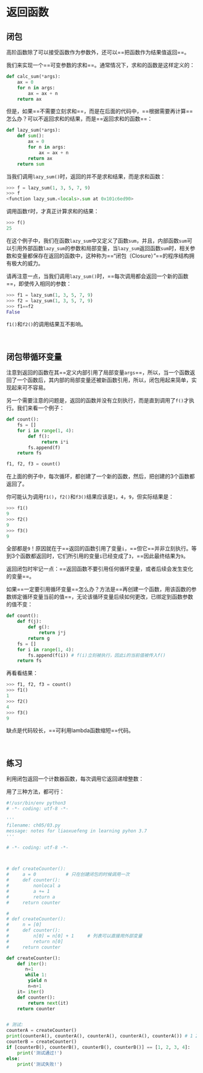 # 返回函数

## 闭包

高阶函数除了可以接受函数作为参数外，还可以==把函数作为结果值返回==。

我们来实现一个==可变参数的求和==。通常情况下，求和的函数是这样定义的：

```python
def calc_sum(*args):
    ax = 0
    for n in args:
        ax = ax + n
    return ax
```

但是，如果==不需要立刻求和==，而是在后面的代码中，==根据需要再计算==怎么办？可以不返回求和的结果，而是==返回求和的函数==：

```python
def lazy_sum(*args):
    def sum():
        ax = 0
        for n in args:
            ax = ax + n
        return ax
    return sum
```

当我们调用`lazy_sum()`时，返回的并不是求和结果，而是求和函数：

```python
>>> f = lazy_sum(1, 3, 5, 7, 9)
>>> f
<function lazy_sum.<locals>.sum at 0x101c6ed90>
```

调用函数`f`时，才真正计算求和的结果：

```python
>>> f()
25
```

在这个例子中，我们在函数`lazy_sum`中又定义了函数`sum`，并且，内部函数`sum`可以引用外部函数`lazy_sum`的参数和局部变量，当`lazy_sum`返回函数`sum`时，相关参数和变量都保存在返回的函数中，这种称为==“闭包（Closure）”==的程序结构拥有极大的威力。

请再注意一点，当我们调用`lazy_sum()`时，==每次调用都会返回一个新的函数==，即使传入相同的参数：

```python
>>> f1 = lazy_sum(1, 3, 5, 7, 9)
>>> f2 = lazy_sum(1, 3, 5, 7, 9)
>>> f1==f2
False
```

`f1()`和`f2()`的调用结果互不影响。

<br>

## 闭包带循环变量

注意到返回的函数在其==定义内部引用了局部变量`args`==，所以，当一个函数返回了一个函数后，其内部的局部变量还被新函数引用，所以，闭包用起来简单，实现起来可不容易。

另一个需要注意的问题是，返回的函数并没有立刻执行，而是直到调用了`f()`才执行。我们来看一个例子：

```python
def count():
    fs = []
    for i in range(1, 4):
        def f():
             return i*i
        fs.append(f)
    return fs

f1, f2, f3 = count()
```

在上面的例子中，每次循环，都创建了一个新的函数，然后，把创建的3个函数都返回了。

你可能认为调用`f1()`，`f2()`和`f3()`结果应该是`1`，`4`，`9`，但实际结果是：

```python
>>> f1()
9
>>> f2()
9
>>> f3()
9
```

全部都是`9`！原因就在于==返回的函数引用了变量`i`，==但它==并非立刻执行。等到3个函数都返回时，它们所引用的变量`i`已经变成了`3`，==因此最终结果为`9`。

 返回闭包时牢记一点：==返回函数不要引用任何循环变量，或者后续会发生变化的变量==。

如果==一定要引用循环变量==怎么办？方法是==再创建一个函数，用该函数的参数绑定循环变量当前的值==，无论该循环变量后续如何更改，已绑定到函数参数的值不变：

```python
def count():
    def f(j):
        def g():
            return j*j
        return g
    fs = []
    for i in range(1, 4):
        fs.append(f(i)) # f(i)立刻被执行，因此i的当前值被传入f()
    return fs
```

再看看结果：

```python
>>> f1, f2, f3 = count()
>>> f1()
1
>>> f2()
4
>>> f3()
9
```

缺点是代码较长，==可利用lambda函数缩短==代码。

<br>

## 练习

利用闭包返回一个计数器函数，每次调用它返回递增整数：

用了三种方法，都可行：

```python
#!/usr/bin/env python3
# -*- coding: utf-8 -*-

'''
filename: ch05/03.py
message: notes for liaoxuefeng in learning pyhon 3.7
'''

# -*- coding: utf-8 -*-



# def createCounter():
#     a = 0           # 只在创建闭包的时候调用一次
#     def counter():
#         nonlocal a
#         a += 1
#         return a
#     return counter

#
# def createCounter():
#     n = [0]
#     def counter():
#         n[0] = n[0] + 1     # 列表可以直接用外部变量
#         return n[0]
#     return counter

def createCounter():
    def iter():
       n=1
       while 1:
        yield n
        n=n+1
    it= iter()
    def counter():
        return next(it)
    return counter


# 测试:
counterA = createCounter()
print(counterA(), counterA(), counterA(), counterA(), counterA()) # 1 2 3 4 5
counterB = createCounter()
if [counterB(), counterB(), counterB(), counterB()] == [1, 2, 3, 4]:
    print('测试通过!')
else:
    print('测试失败!')
```

